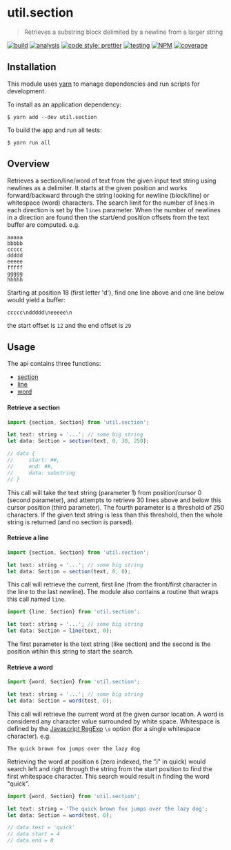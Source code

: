 # util.section

> Retrieves a substring block delimited by a newline from a larger string

[![build](https://travis-ci.org/jmquigley/util.section.svg?branch=master)](https://travis-ci.org/jmquigley/util.section)
[![analysis](https://img.shields.io/badge/analysis-tslint-9cf.svg)](https://palantir.github.io/tslint/)
[![code style: prettier](https://img.shields.io/badge/code_style-prettier-ff69b4.svg?style=flat-square)](https://github.com/prettier/prettier)
[![testing](https://img.shields.io/badge/testing-jest-blue.svg)](https://facebook.github.io/jest/)
[![NPM](https://img.shields.io/npm/v/util.section.svg)](https://www.npmjs.com/package/util.section)
[![coverage](https://coveralls.io/repos/github/jmquigley/util.section/badge.svg?branch=master)](https://coveralls.io/github/jmquigley/util.section?branch=master)


## Installation

This module uses [yarn](https://yarnpkg.com/en/) to manage dependencies and run scripts for development.

To install as an application dependency:
```
$ yarn add --dev util.section
```

To build the app and run all tests:
```
$ yarn run all
```


## Overview

Retrieves a section/line/word of text from the given input text string using newlines as a delimiter.  It starts at the given position and works forward/backward through the string looking for newline (block/line) or whitespace (word) characters.  The search limit for the number of lines in each direction is set by the `lines` parameter.  When the number of newlines in a direction are found then the start/end position offsets from the text buffer are computed.  e.g.

```
aaaaa
bbbbb
ccccc
ddddd
eeeee
fffff
ggggg
hhhhh
```

Starting at position 18 (first letter 'd'), find one line above and one line below would yield a buffer:

```
ccccc\nddddd\neeeee\n
```

the start offset is `12` and the end offset is `29`


## Usage

The api contains three functions:

- [section](docs/index.md#section)
- [line](docs/index.md#line)
- [word](docs/index.md#word)

#### Retrieve a section

```javascript
import {section, Section} from 'util.section';

let text: string = '...'; // some big string
let data: Section = section(text, 0, 30, 250);

// data {
//     start: ##,
//     end: ##,
//     data: substring
// }
```

This call will take the text string (parameter 1) from position/cursor 0 (second parameter), and attempts to retrieve 30 lines above and below this cursor position (third parameter).  The fourth parameter is a threshold of 250 characters.  If the given text string is less than this threshold, then the whole string is returned (and no section is parsed).

#### Retrieve a line

```javascript
import {section, Section} from 'util.section';

let text: string = '...'; // some big string
let data: Section = section(text, 0, 0);
```

This call will retrieve the current, first line (from the front/first character in the line to the last newline).  The module also contains a routine that wraps this call named `line`.

```javascript
import {line, Section} from 'util.section';

let text: string = '...'; // some big string
let data: Section = line(text, 0);
```

The first parameter is the text string (like section) and the second is the position wtihin this string to start the search.

#### Retrieve a word

```javascript
import {word, Section} from 'util.section';

let text: string = '...'; // some big string
let data: Section = word(test, 0);
```

This call will retrieve the current word at the given cursor location.  A word is considered any character value surrounded by white space.  Whitespace is defined by the [Javascript RegExp](https://developer.mozilla.org/en-US/docs/Web/JavaScript/Reference/Global_Objects/RegExp) `\s` option (for a single whitespace character).  e.g.

`The quick brown fox jumps over the lazy dog`

Retrieving the word at position `6` (zero indexed, the "i" in quick) would search left and right through the string from the start position to find the first whitespace character.  This search would result in finding the word "quick".

```javascript
import {word, Section} from 'util.section';

let text: string = 'The quick brown fox jumps over the lazy dog';
let data: Section = word(test, 6);

// data.text = 'quick'
// data.start = 4
// data.end = 8
```
